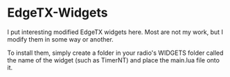 # EdgeTX-Widgets
I put interesting modified EdgeTX widgets here. Most are not my work, but I modify them in some way or another.

To install them, simply create a folder in your radio's WIDGETS folder called the name of the widget (such as TimerNT) and place the main.lua file onto it.
